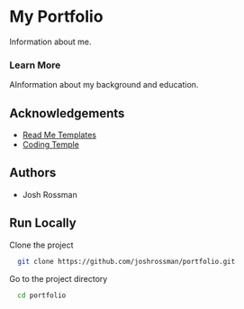 
# My Portfolio

Information about me.

### Learn More
AInformation about my background and education.

## Acknowledgements

 - [Read Me Templates](https://readme.so/editor)
 - [Coding Temple](https://codingtemple.com)


## Authors

- Josh Rossman

## Run Locally

Clone the project

```bash
  git clone https://github.com/joshrossman/portfolio.git
```

Go to the project directory

```bash
  cd portfolio
```



